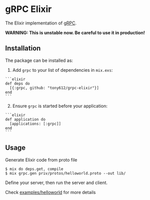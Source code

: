 # gRPC Elixir

The Elixir implementation of [gRPC](https://github.com/grpc/grpc).

**WARNING: This is unstable now. Be careful to use it in production!**

## Installation

The package can be installed as:

  1. Add `grpc` to your list of dependencies in `mix.exs`:

    ```elixir
    def deps do
      [{:grpc, github: "tony612/grpc-elixir"}]
    end
    ```

  2. Ensure `grpc` is started before your application:

    ```elixir
    def application do
      [applications: [:grpc]]
    end
    ```

## Usage

Generate Elixir code from proto file

```shell
$ mix do deps.get, compile
$ mix grpc.gen priv/protos/helloworld.proto --out lib/
```

Define your server, then run the server and client.

Check [examples/helloworld](examples/helloworld) for more details
